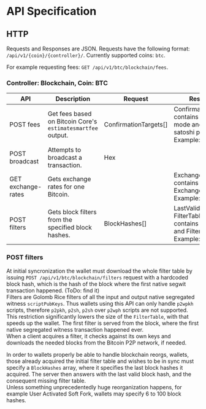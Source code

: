 # API Specification

## HTTP

  Requests and Responses are JSON.
  Requests have the following format: `/api/v1/{coin}/{controller}/`.
  Currently supported coins: `btc`.
  
  For example requesting fees: `GET /api/v1/btc/blockchain/fees`.

### Controller: Blockchain, Coin: BTC

|API | Description | Request | Response |
|--- | ---- | ---- | ---- |
|POST fees | Get fees based on Bitcoin Core's `estimatesmartfee` output. | ConfirmationTargets[] | ConfirmationTarget[] contains estimation mode and byte per satoshi pairs. Example: ![](https://i.imgur.com/Ggmif3R.png) |
|POST broadcast | Attempts to broadcast a transaction. | Hex |  |
|GET exchange-rates | Gets exchange rates for one Bitcoin. |  | ExchangeRates[] contains Ticker and ExchangeRate pairs. Example: ![](https://i.imgur.com/Id9cqxq.png) |
|POST filters | Gets block filters from the specified block hashes. | BlockHashes[] | LastValidBlockHash, FilterTable[] contains BlockHash and Filter pairs. Example: ![](https://i.imgur.com/67Iswf5.png) |

### POST filters

  At initial syncronization the wallet must download the whole filter table by issuing `POST /api/v1/btc/blockchain/filters` request with a hardcoded block hash, which is the hash of the block where the first native segwit transaction happened. (ToDo: find it)  
  Filters are Golomb Rice filters of all the input and output native segregated witness `scriptPubKeys`. Thus wallets using this API can only handle `p2wpkh` scripts, therefore `p2pkh`, `p2sh`, `p2sh` over `p2wph` scripts are not supported. This restriction significantly lowers the size of the `FilterTable`, with that speeds up the wallet.
  The first filter is served from the block, where the first native segregated witness transaction happened ever.  
  When a client acquires a filter, it checks against its own keys and downloads the needed blocks from the Bitcoin P2P network, if needed. 
  
  In order to wallets properly be able to handle blockchain reorgs, wallets, those already acquired the initial filter table and wishes to be in sync must specify a `BlockHashes` array, where it specifies the last block hashes it acquired. The server then answers with the last valid block hash, and the consequent missing filter table.  
  Unless something unprecedentedly huge reorganization happens, for example User Activated Soft Fork, wallets may specify 6 to 100 block hashes.
